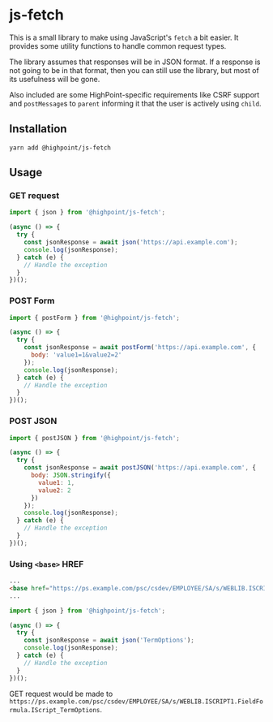 # js-fetch

This is a small library to make using JavaScript's `fetch` a bit easier. It 
provides some utility functions to handle common request types.

The library assumes that responses will be in JSON format. If a response is not
going to be in that format, then you can still use the library, but most of its
usefulness will be gone.

Also included are some HighPoint-specific requirements like CSRF support and
`postMessage`s to `parent` informing it that the user is actively using `child`.

## Installation

`yarn add @highpoint/js-fetch`

## Usage

### GET request

```javascript
import { json } from '@highpoint/js-fetch';

(async () => {
  try {
    const jsonResponse = await json('https://api.example.com');
    console.log(jsonResponse);
  } catch (e) {
    // Handle the exception
  }
})();
```

### POST Form

```javascript
import { postForm } from '@highpoint/js-fetch';

(async () => {
  try {
    const jsonResponse = await postForm('https://api.example.com', {
      body: 'value1=1&value2=2'
    });
    console.log(jsonResponse);
  } catch (e) {
    // Handle the exception
  }
})();

```

### POST JSON

```javascript
import { postJSON } from '@highpoint/js-fetch';

(async () => {
  try {
    const jsonResponse = await postJSON('https://api.example.com', {
      body: JSON.stringify({
        value1: 1,
        value2: 2
      })
    });
    console.log(jsonResponse);
  } catch (e) {
    // Handle the exception
  }
})();

```

### Using `<base>` HREF

```html
...
<base href="https://ps.example.com/psc/csdev/EMPLOYEE/SA/s/WEBLIB.ISCRIPT1.FieldFormula.IScript_Main">
...
```

```javascript
import { json } from '@highpoint/js-fetch';

(async () => {
  try {
    const jsonResponse = await json('TermOptions');
    console.log(jsonResponse);
  } catch (e) {
    // Handle the exception
  }
})();
```

GET request would be made to `https://ps.example.com/psc/csdev/EMPLOYEE/SA/s/WEBLIB.ISCRIPT1.FieldFormula.IScript_TermOptions`.
